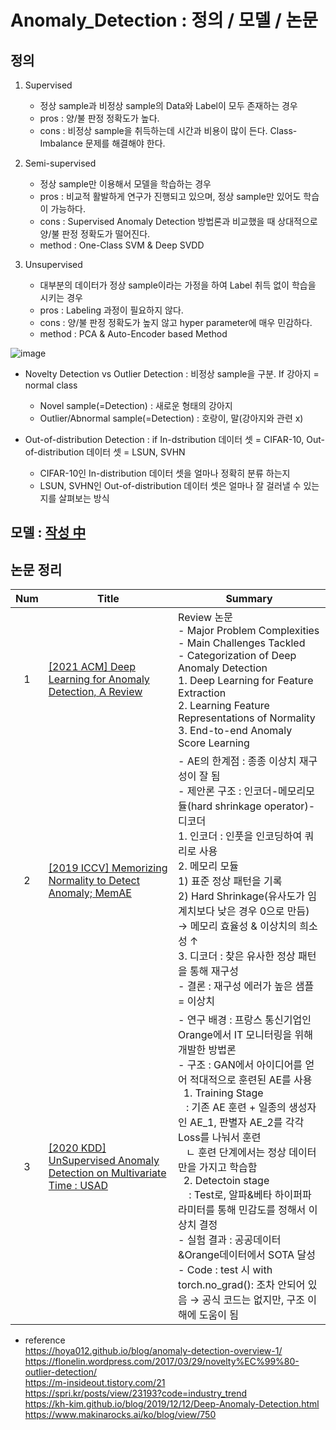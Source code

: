 # Anomaly_Detection : 정의 / 모델 / 논문 

## 정의
1. Supervised 
   - 정상 sample과 비정상 sample의 Data와 Label이 모두 존재하는 경우
   - pros : 양/불 판정 정확도가 높다.
   - cons : 비정상 sample을 취득하는데 시간과 비용이 많이 든다. Class-Imbalance 문제를 해결해야 한다.

2. Semi-supervised
   - 정상 sample만 이용해서 모델을 학습하는 경우
   - pros : 비교적 활발하게 연구가 진행되고 있으며, 정상 sample만 있어도 학습이 가능하다.
   - cons : Supervised Anomaly Detection 방법론과 비교했을 때 상대적으로 양/불 판정 정확도가 떨어진다.
   - method : One-Class SVM & Deep SVDD
 
3. Unsupervised 
   - 대부분의 데이터가 정상 sample이라는 가정을 하여 Label 취득 없이 학습을 시키는 경우
   - pros : Labeling 과정이 필요하지 않다.
   - cons : 양/불 판정 정확도가 높지 않고 hyper parameter에 매우 민감하다.
   - method : PCA & Auto-Encoder based Method 


![image](https://user-images.githubusercontent.com/67107675/114683454-0102c980-9d4b-11eb-9f95-01c5483bc9a8.png)

- Novelty Detection vs Outlier Detection : 비정상 sample을 구분. If 강아지 = normal class
   - Novel sample(=Detection) : 새로운 형태의 강아지
   - Outlier/Abnormal sample(=Detection) : 호랑이, 말(강아지와 관련 x)

- Out-of-distribution Detection : if In-dstribution 데이터 셋 = CIFAR-10, Out-of-distribution 데이터 셋 = LSUN, SVHN
   - CIFAR-10인 In-distribution 데이터 셋을 얼마나 정확히 분류 하는지
   - LSUN, SVHN인 Out-of-distribution 데이터 셋은 얼마나 잘 걸러낼 수 있는지를 살펴보는 방식

## 모델 : [작성 中](https://github.com/sejin-sim/Anomaly_Detection/blob/main/Methods/README.md)

## 논문 정리
| Num | Title | Summary
|:-:|---|---|
|1| [[2021 ACM] Deep Learning for Anomaly Detection, A Review](https://github.com/sejin-sim/Anomaly_Detection/blob/main/paper/Deep_Learning_for_Anomaly_Detection_A_Review.pdf)|Review 논문 <br> - Major Problem Complexities <br> - Main Challenges Tackled <br>  - Categorization of Deep Anomaly Detection <br>   1. Deep Learning for Feature Extraction <br>   2. Learning Feature Representations of Normality <br>   3. End-to-end Anomaly Score Learning| 
|2|[[2019 ICCV] Memorizing Normality to Detect Anomaly; MemAE](https://github.com/sejin-sim/Anomaly_Detection/blob/main/paper/Memorizing_Normality_to_Detect_Anomaly_(MemAE).pdf)|- AE의 한계점 : 종종 이상치 재구성이 잘 됨 <br>- 제안론 구조 : 인코더-메모리모듈(hard shrinkage operator)-디코더 <br>  1. 인코더 : 인풋을 인코딩하여 쿼리로 사용 <br> 2. 메모리 모듈 <br>   1) 표준 정상 패턴을 기록<br>    2) Hard Shrinkage(유사도가 임계치보다 낮은 경우 0으로 만듬) <br> → 메모리 효율성 & 이상치의 희소성 ↑ <br>  3. 디코더 : 찾은 유사한 정상 패턴을 통해 재구성<br> - 결론 : 재구성 에러가 높은 샘플 = 이상치|
|3|[[2020 KDD] UnSupervised Anomaly Detection on Multivariate Time : USAD](https://github.com/sejin-sim/Anomaly_Detection/blob/main/paper/USAD%20UnSupervised%20Anomaly%20Detection%20on%20Multivariate%20Time.pdf)|- 연구 배경 : 프랑스 통신기업인 Orange에서 IT 모니터링을 위해 개발한 방법론<br>- 구조 : GAN에서 아이디어를 얻어 적대적으로 훈련된 AE를 사용<br>&nbsp;&nbsp;1. Training Stage<br> &nbsp;&nbsp;&nbsp;: 기존 AE 훈련 + 일종의 생성자인 AE_1, 판별자 AE_2를 각각 Loss를 나눠서 훈련<br>&nbsp;&nbsp;&nbsp;ㄴ 훈련 단계에서는 정상 데이터만을 가지고 학습함<br>&nbsp;&nbsp;2. Detectoin stage <br>&nbsp;&nbsp;&nbsp;&nbsp;: Test로, 알파&베타 하이퍼파라미터를 통해 민감도를 정해서 이상치 결정<br>- 실험 결과 : 공공데이터&Orange데이터에서 SOTA 달성<br>- Code : test 시 with torch.no_grad(): 조차 안되어 있음 → 공식 코드는 없지만, 구조 이해에 도움이 됨|

- reference   
https://hoya012.github.io/blog/anomaly-detection-overview-1/    
https://flonelin.wordpress.com/2017/03/29/novelty%EC%99%80-outlier-detection/   
https://m-insideout.tistory.com/21   
https://spri.kr/posts/view/23193?code=industry_trend    
https://kh-kim.github.io/blog/2019/12/12/Deep-Anomaly-Detection.html    
https://www.makinarocks.ai/ko/blog/view/750
